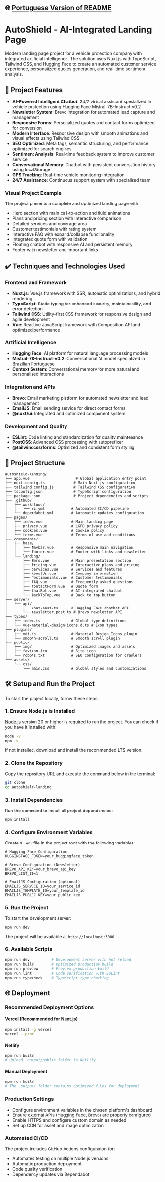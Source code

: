 ## 🌐 [Portuguese Version of README](README.md)

# AutoShield - AI-Integrated Landing Page

Modern landing page project for a vehicle protection company with integrated artificial intelligence. The solution uses Nuxt.js with TypeScript, Tailwind CSS, and Hugging Face to create an automated customer service experience, personalized quotes generation, and real-time sentiment analysis.

## 🔨 Project Features

- **AI-Powered Intelligent Chatbot**: 24/7 virtual assistant specialized in vehicle protection using Hugging Face Mistral-7B-Instruct-v0.2
- **Newsletter System**: Brevo integration for automated lead capture and management
- **Responsive Forms**: Personalized quotes and contact forms optimized for conversion
- **Modern Interface**: Responsive design with smooth animations and visual effects using Tailwind CSS
- **SEO Optimized**: Meta tags, semantic structuring, and performance optimized for search engines
- **Sentiment Analysis**: Real-time feedback system to improve customer service
- **Conversational Memory**: Chatbot with persistent conversation history using localStorage
- **GPS Tracking**: Real-time vehicle monitoring integration
- **24/7 Assistance**: Continuous support system with specialized team

### Visual Project Example

The project presents a complete and optimized landing page with:
- Hero section with main call-to-action and fluid animations
- Plans and pricing section with interactive comparison
- Detailed services and coverage area
- Customer testimonials with rating system
- Interactive FAQ with expand/collapse functionality
- Integrated quote form with validation
- Floating chatbot with responsive AI and persistent memory
- Footer with newsletter and important links

## ✔️ Techniques and Technologies Used

### Frontend and Framework
- **Nuxt.js**: Vue.js framework with SSR, automatic optimizations, and hybrid rendering
- **TypeScript**: Static typing for enhanced security, maintainability, and error detection
- **Tailwind CSS**: Utility-first CSS framework for responsive design and agile development
- **Vue**: Reactive JavaScript framework with Composition API and optimized performance

### Artificial Intelligence
- **Hugging Face**: AI platform for natural language processing models
- **Mistral-7B-Instruct-v0.2**: Conversational AI model specialized in Brazilian Portuguese
- **Context System**: Conversational memory for more natural and personalized interactions

### Integration and APIs
- **Brevo**: Email marketing platform for automated newsletter and lead management
- **EmailJS**: Email sending service for direct contact forms
- **@nuxt/ui**: Integrated and optimized component system

### Development and Quality
- **ESLint**: Code linting and standardization for quality maintenance
- **PostCSS**: Advanced CSS processing with autoprefixer
- **@tailwindcss/forms**: Optimized and consistent form styling

## 📁 Project Structure

```
autoshield-landing/
├── app.vue                     # Global application entry point
├── nuxt.config.ts             # Main Nuxt.js configuration
├── tailwind.config.js         # Tailwind CSS configuration
├── tsconfig.json              # TypeScript configuration
├── package.json               # Project dependencies and scripts
├── .github/
│   ├── workflows/
│   │   └── ci.yml            # Automated CI/CD pipeline
│   └── dependabot.yml        # Automatic updates configuration
├── pages/
│   ├── index.vue             # Main landing page
│   ├── privacy.vue           # LGPD privacy policy
│   ├── cookies.vue           # Cookie policy
│   └── terms.vue             # Terms of use and conditions
├── components/
│   ├── base/
│   │   ├── Navbar.vue        # Responsive main navigation
│   │   └── Footer.vue        # Footer with links and newsletter
│   └── landing/
│       ├── Hero.vue          # Main presentation section
│       ├── Pricing.vue       # Interactive plans and pricing
│       ├── Services.vue      # Services and features
│       ├── AboutUs.vue       # Company information
│       ├── Testimonials.vue  # Customer testimonials
│       ├── FAQ.vue           # Frequently asked questions
│       ├── ContactForm.vue   # Quote form
│       ├── ChatBot.vue       # AI-integrated chatbot
│       └── BackToTop.vue     # Back to top button
├── server/
│   └── api/
│       ├── chat.post.ts      # Hugging Face chatbot API
│       └── newsletter.post.ts # Brevo newsletter API
├── types/
│   ├── index.ts              # Global type definitions
│   └── vue-material-design-icons.d.ts # Icon types
├── plugins/
│   ├── mdi.ts                # Material Design Icons plugin
│   └── smooth-scroll.ts      # Smooth scroll plugin
├── public/
│   ├── img/                  # Optimized images and assets
│   ├── favicon.ico           # Site icon
│   └── robots.txt            # SEO configuration for crawlers
└── assets/
    └── css/
        └── main.css          # Global styles and customizations
```

## 🛠️ Setup and Run the Project

To start the project locally, follow these steps:

### 1. **Ensure Node.js is Installed**
[Node.js](https://nodejs.org/) version 20 or higher is required to run the project. You can check if you have it installed with:

```bash
node -v
npm -v
```

If not installed, download and install the recommended LTS version.

### 2. **Clone the Repository**
Copy the repository URL and execute the command below in the terminal:

```bash
git clone 
cd autoshield-landing
```

### 3. **Install Dependencies**
Run the command to install all project dependencies:

```bash
npm install
```

### 4. **Configure Environment Variables**
Create a `.env` file in the project root with the following variables:

```env
# Hugging Face Configuration
HUGGINGFACE_TOKEN=your_huggingface_token

# Brevo Configuration (Newsletter)
BREVO_API_KEY=your_brevo_api_key
BREVO_LIST_ID=1

# EmailJS Configuration (optional)
EMAILJS_SERVICE_ID=your_service_id
EMAILJS_TEMPLATE_ID=your_template_id
EMAILJS_PUBLIC_KEY=your_public_key
```

### 5. **Run the Project**
To start the development server:

```bash
npm run dev
```

The project will be available at `http://localhost:3000`

### 6. **Available Scripts**

```bash
npm run dev          # Development server with hot reload
npm run build        # Optimized production build
npm run preview      # Preview production build
npm run lint         # Code verification with ESLint
npm run typecheck    # TypeScript type checking
```

## 🌐 Deployment

### Recommended Deployment Options

#### Vercel (Recommended for Nuxt.js)
```bash
npm install -g vercel
vercel --prod
```

#### Netlify
```bash
npm run build
# Upload .output/public folder to Netlify
```

#### Manual Deployment
```bash
npm run build
# The .output/ folder contains optimized files for deployment
```

### Production Settings
- Configure environment variables in the chosen platform's dashboard
- Ensure external APIs (Hugging Face, Brevo) are properly configured
- Enable HTTPS and configure custom domain as needed
- Set up CDN for asset and image optimization

### Automated CI/CD
The project includes GitHub Actions configuration for:
- Automated testing on multiple Node.js versions
- Automatic production deployment
- Code quality verification
- Dependency updates via Dependabot
